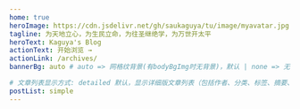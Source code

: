 ```yaml
---
home: true
heroImage: https://cdn.jsdelivr.net/gh/saukaguya/tu/image/myavatar.jpg
tagline: 为天地立心，为生民立命，为往圣继绝学，为万世开太平
heroText: Kaguya's Blog
actionText: 开始浏览 →
actionLink: /archives/
bannerBg: auto # auto => 网格纹背景(有bodyBgImg时无背景)，默认 | none => 无 | '大图地址' | background: 自定义背景样式       提示：如发现文本颜色不适应你的背景时可以到palette.styl修改$bannerTextColor变量

# 文章列表显示方式: detailed 默认，显示详细版文章列表（包括作者、分类、标签、摘要、分页等）| simple => 显示简约版文章列表（仅标题和日期）| none 不显示文章列表
postList: simple
---
```

